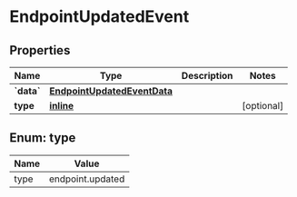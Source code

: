 
# EndpointUpdatedEvent

## Properties
Name | Type | Description | Notes
------------ | ------------- | ------------- | -------------
**&#x60;data&#x60;** | [**EndpointUpdatedEventData**](EndpointUpdatedEventData.md) |  | 
**type** | [**inline**](#Type) |  |  [optional]


<a name="Type"></a>
## Enum: type
Name | Value
---- | -----
type | endpoint.updated



